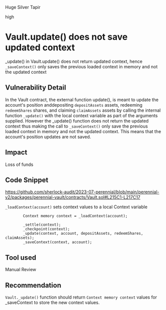 Huge Silver Tapir

high

# Vault.update() does not save updated context
_update() in Vault.update() does not return updated context, hence `_saveContext()` only saves the previous loaded context in memory and not the updated context

## Vulnerability Detail
In the Vault contract, the external function update(), is meant to update the account's position anddepositing `depositAssets` assets, redeeming `redeemShares` shares, and claiming `claimAssets` assets by calling the internal function `_update()` with the local context variable as part of the arguments supplied. However the _update() function does not return the updated context thus making the call to `_saveContext()` only save the previous loaded context in memory and not the updated context. This means that the account's position updates are not saved.

## Impact
Loss of funds

## Code Snippet
https://github.com/sherlock-audit/2023-07-perennial/blob/main/perennial-v2/packages/perennial-vault/contracts/Vault.sol#L215C1-L217C17

`_loadContext(account)` sets context values to a local Context variable
```solidity
        Context memory context = _loadContext(account);

        _settle(context);
        _checkpoint(context);
        _update(context, account, depositAssets, redeemShares, claimAssets);
        _saveContext(context, account);
```


## Tool used

Manual Review

## Recommendation
`Vault._update()` function should return `Context memory context` values for _saveContext to store the new context values.